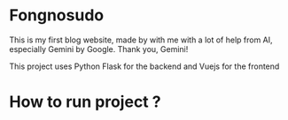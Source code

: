 
# Fongnosudo

This is my first blog website, made by with me with a lot of help from AI, especially Gemini by Google. Thank you, Gemini!

This project uses Python Flask for the backend and Vuejs for the frontend

# How to run project ?



